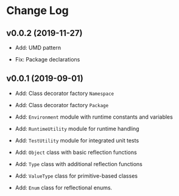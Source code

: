 Change Log
==========

v0.0.2 (2019-11-27)
-------------------

* Add: UMD pattern

* Fix: Package declarations

v0.0.1 (2019-09-01)
-------------------

* Add: Class decorator factory `Namespace`

* Add: Class decorator factory `Package`

* Add: `Environment` module with runtime constants and variables

* Add: `RuntimeUtility` module for runtime handling

* Add: `TestUtility` module for integrated unit tests

* Add: `Object` class with basic reflection functions

* Add: `Type` class with additional reflection functions

* Add: `ValueType` class for primitive-based classes

* Add: `Enum` class for reflectional enums.
